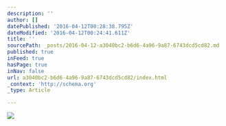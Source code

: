 ```yaml
---
description: ''
author: []
datePublished: '2016-04-12T00:28:38.795Z'
dateModified: '2016-04-12T00:24:41.611Z'
title: ''
sourcePath: _posts/2016-04-12-a3040bc2-b6d6-4a96-9a87-6743dcd5cd82.md
published: true
inFeed: true
hasPage: true
inNav: false
url: a3040bc2-b6d6-4a96-9a87-6743dcd5cd82/index.html
_context: 'http://schema.org'
_type: Article

---
```

![](https://the-grid-user-content.s3-us-west-2.amazonaws.com/ca63f2f7-43bf-4a48-aeac-5f521ac71f50.png)
